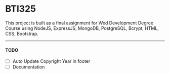 # BTI325
This project is built as a final assignment for Wed Development Degree Course using NodeJS, ExpressJS, MongoDB, PostgreSQL, Bcrypt, HTML, CSS, Bootstrap.

___
#### TODO
- [ ] Auto Update Copyright Year in footer
- [ ] Documentation 
